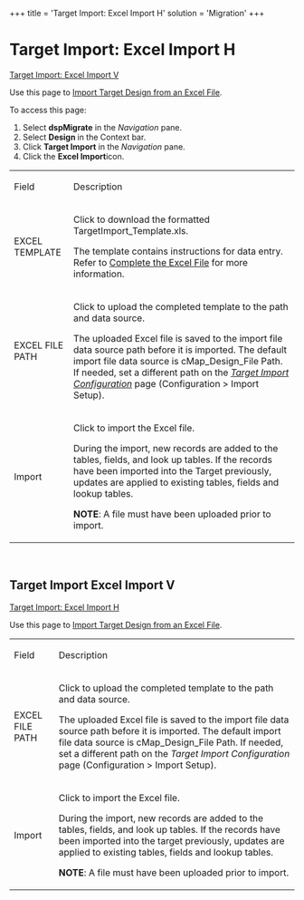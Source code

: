 +++
title = 'Target Import: Excel Import H'
solution = 'Migration'
+++

# Target Import: Excel Import H

[Target Import: Excel Import V](#Target)

<div class="use">

Use this page to [Import Target Design from an Excel
File](../Use_Cases/Import_from_an_Excel_File.htm).

</div>

To access this page:

1.  Select <span style="font-weight: bold;">dspMigrate</span> in the
    <span style="font-style: italic;">Navigation</span> pane.
2.  Select <span style="font-weight: bold;">Design </span>in the Context
    bar.
3.  Click <span style="font-weight: bold;">Target Import</span> in the
    <span style="font-style: italic;">Navigation</span> pane.
4.  Click the <span style="font-weight: bold;">Excel Import</span>icon.

<table>
<tbody>
<tr class="odd">
<td><p>Field</p></td>
<td><p>Description</p></td>
</tr>
<tr class="even">
<td><p>EXCEL TEMPLATE</p></td>
<td><p>Click to download the formatted TargetImport_Template.xls.</p>
<p>The template contains instructions for data entry. Refer to <a href="../Use_Cases/Import_from_an_Excel_File.htm#Complete">Complete the Excel File</a> for more information.</p></td>
</tr>
<tr class="odd">
<td><p>EXCEL FILE PATH</p></td>
<td><p>Click to upload the completed template to the path and data source.</p>
<p>The uploaded Excel file is saved to the import file data source path before it is imported. The default import file data source is cMap_Design_File Path. If needed, set a different path on the <span style="font-style: italic;"><a href="Target_Import_Configuration.htm">Target Import Configuration</a></span> page (Configuration &gt; Import Setup).</p></td>
</tr>
<tr class="even">
<td><p>Import</p></td>
<td><p>Click to import the Excel file.</p>
<p>During the import, new records are added to the tables, fields, and look up tables. If the records have been imported into the Target previously, updates are applied to existing tables, fields and lookup tables.</p>
<p><strong>NOTE</strong>: A file must have been uploaded prior to import.</p></td>
</tr>
</tbody>
</table>

 

## <span id="Target"></span>Target Import Excel Import V

[Target Import: Excel Import H](#top)

<div class="use">

Use this page to [Import Target Design from an Excel
File](../Use_Cases/Import_from_an_Excel_File.htm).

</div>

<table>
<tbody>
<tr class="odd">
<td><p>Field</p></td>
<td><p>Description</p></td>
</tr>
<tr class="even">
<td><p>EXCEL FILE PATH</p></td>
<td><p>Click to upload the completed template to the path and data source.</p>
<p>The uploaded Excel file is saved to the import file data source path before it is imported. The default import file data source is cMap_Design_File Path. If needed, set a different path on the <span style="font-style: italic;">Target Import Configuration</span> page (Configuration &gt; Import Setup).</p></td>
</tr>
<tr class="odd">
<td><p>Import</p></td>
<td><p>Click to import the Excel file.</p>
<p>During the import, new records are added to the tables, fields, and look up tables. If the records have been imported into the target previously, updates are applied to existing tables, fields and lookup tables.</p>
<p><strong>NOTE</strong>: A file must have been uploaded prior to import.</p></td>
</tr>
</tbody>
</table>
